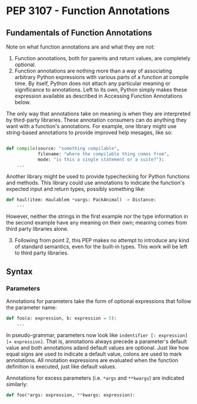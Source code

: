 # PEP 3107 - Function Annotations

## Fundamentals of Function Annotations

Note on what function annotations are and what they are not:

1. Function annotations, both for parents and return values, are completely optional.
2. Function annotations are nothing more than a way of associating arbitrary Python expressions with various parts of a function at compile time.
By itself, Python does not attach any particular meaning or significance to annotations. Left to its own, Python simply makes these expression available as described in Accessing Function Annotations below.

The only way that annotations take on meaning is when they are interpreted by third-party libraries. These annotation consumers can do anything they want with a function's annotations. For example, one library might use string-based annotations to provide improved help mesages, like so:

```python

def compile(source: "something compilable",
            filename: "where the compilable thing comes from",
            mode: "is this a single statement or a suite?"):
    ...
``` 

Another library might be used to provide typechecking for Python functions and methods. This library could use annotations to indicate the function's expected input and return types, possibly something like:

```python
def haul(item: Haulablem *vargs: PackAnimal) -> Distance:
    ...
```
However, neither the strings in the first example nor the type information in the second example have any meaning on their own; meaning comes from third party libraries alone.

3. Following from point 2, this PEP makes no attempt to introduce any kind of standard semantics, even for the built-in types. This work will be left to third party libraries.

## Syntax

### Parameters

Annotations for parameters take the form of optional expressions that follow the parameter name:

```python
def foo(a: expression, b: expression = 5):
    ...
```

In pseudo-grammar, parameters now look like `indentifier [: expression] [= expression]`. That is, annotations always precede a parameter's default value and both annotations adand default values are optional. Just like how equal signs are used to indicate a default value, colons are used to mark annotations. All nnotation expressions are evaluated when the function definition is executed, just like default values.

Annotations for excess parameters (i.e. `*args` and `**kwargs`) are indicated similarly:

```python
def foo(*args: expression, **kwargs: expression):
```


